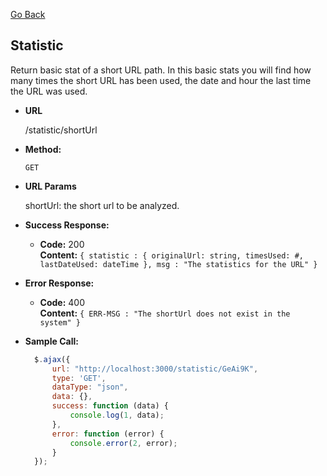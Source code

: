 [Go Back](https://github.com/alvaroassmus/indicinaUrl#readme)

**Statistic**
----
Return basic stat of a short URL path. In this basic stats you will find how many times the short URL has been used, the date and hour the last time the URL was used.

* **URL**

  /statistic/shortUrl

* **Method:**

  `GET`

* **URL Params**

  shortUrl: the short url to be analyzed.

* **Success Response:**

    * **Code:** 200 <br />
      **Content:** `{ statistic : { originalUrl: string, timesUsed: #, lastDateUsed: dateTime }, msg : "The statistics for the URL" }`

* **Error Response:**

    * **Code:** 400 <br />
      **Content:** `{ ERR-MSG : "The shortUrl does not exist in the system" }`
* **Sample Call:**

  ```javascript
    $.ajax({
        url: "http://localhost:3000/statistic/GeAi9K",
        type: 'GET',
        dataType: "json",
        data: {},
        success: function (data) {
            console.log(1, data);
        },
        error: function (error) {
            console.error(2, error);
        }
    });
  ```
